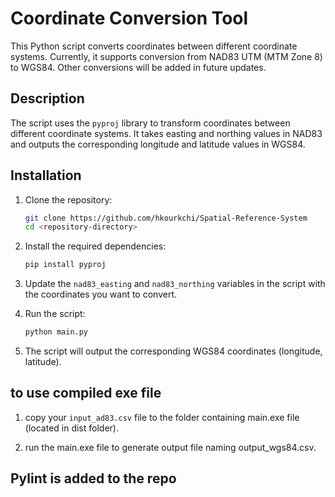 # Coordinate Conversion Tool

This Python script converts coordinates between different coordinate systems. Currently, it supports conversion from NAD83 UTM (MTM Zone 8) to WGS84. Other conversions will be added in future updates.

## Description

The script uses the `pyproj` library to transform coordinates between different coordinate systems. It takes easting and northing values in NAD83 and outputs the corresponding longitude and latitude values in WGS84.

## Installation

1. Clone the repository:
   ```bash
   git clone https://github.com/hkourkchi/Spatial-Reference-System
   cd <repository-directory>
   ```
   
2. Install the required dependencies:
   ```bash
   pip install pyproj
   ```

3. Update the `nad83_easting` and `nad83_northing` variables in the script with the coordinates you want to convert.
   
4. Run the script:
   ```bash
   python main.py
   ```

5. The script will output the corresponding WGS84 coordinates (longitude, latitude).


## to use compiled exe file

1. copy your `input_ad83.csv` file to the folder containing main.exe file (located in dist folder).

2. run the main.exe file to generate output file naming output_wgs84.csv.

## Pylint is added to the repo



